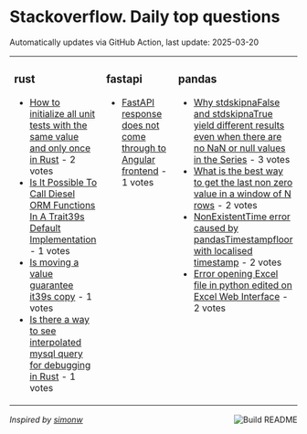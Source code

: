# Stackoverflow. Daily top questions 

Automatically updates via GitHub Action, last update: <!-- date starts -->2025-03-20<!-- date ends -->


<table><tr><td valign="top" width="33%">

### rust
<!-- rust starts -->
* [How to initialize all unit tests with the same value and only once in Rust](https://stackoverflow.com/questions/79521303/how-to-initialize-all-unit-tests-with-the-same-value-and-only-once-in-rust) - 2 votes
* [Is It Possible To Call Diesel ORM Functions In A Trait39s Default Implementation](https://stackoverflow.com/questions/79523768/is-it-possible-to-call-diesel-orm-functions-in-a-traits-default-implementation) - 1 votes
* [Is moving a value guarantee it39s copy](https://stackoverflow.com/questions/79521513/is-moving-a-value-guarantee-its-copy) - 1 votes
* [Is there a way to see interpolated mysql query for debugging in Rust](https://stackoverflow.com/questions/79520298/is-there-a-way-to-see-interpolated-mysql-query-for-debugging-in-rust) - 1 votes
<!-- rust ends -->
</td><td valign="top" width="34%">


### fastapi
<!-- fastapi starts -->
* [FastAPI response does not come through to Angular frontend](https://stackoverflow.com/questions/79521767/fastapi-response-does-not-come-through-to-angular-frontend) - 1 votes
<!-- fastapi ends -->
</td><td valign="top" width="34%">


### pandas
<!-- pandas starts -->
* [Why stdskipnaFalse and stdskipnaTrue yield different results even when there are no NaN or null values in the Series](https://stackoverflow.com/questions/79518999/why-stdskipna-false-and-stdskipna-true-yield-different-results-even-when-the) - 3 votes
* [What is the best way to get the last non zero value in a window of N rows](https://stackoverflow.com/questions/79519830/what-is-the-best-way-to-get-the-last-non-zero-value-in-a-window-of-n-rows) - 2 votes
* [NonExistentTime error caused by pandasTimestampfloor with localised timestamp](https://stackoverflow.com/questions/79522783/nonexistenttime-error-caused-by-pandas-timestamp-floor-with-localised-timestamp) - 2 votes
* [Error opening Excel file in python edited on Excel Web Interface](https://stackoverflow.com/questions/79522491/error-opening-excel-file-in-python-edited-on-excel-web-interface) - 2 votes
<!-- pandas ends -->
</td></tr></table>

<a href="https://github.com/hp0404/hp0404/actions"><img src="https://github.com/hp0404/hp0404/workflows/Build%20README/badge.svg" align="right" alt="Build README"></a> <p>*Inspired by  [simonw](https://github.com/simonw/simonw)*</p>
